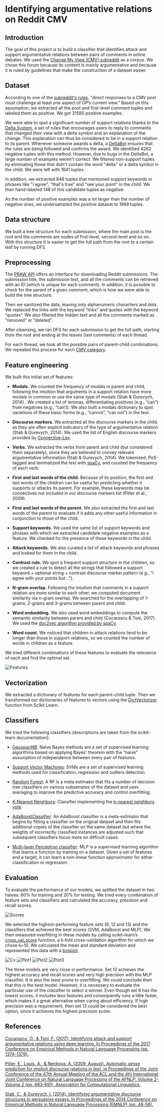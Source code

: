 # Identifying argumentative relations on Reddit CMV

## Introduction

The goal of this project is to build a classifier that identifies attack and support argumentative relations between pairs of comments in online debates. We used the [Change My View (CMV) subreddit](https://www.reddit.com/r/changemyview/) as a corpus. We chose this forum because its content is mainly argumentative and because it is ruled by guidelines that make the construction of a dataset easier.

## Dataset

According to one of the [subreddit's rules](https://www.reddit.com/r/changemyview/wiki/rules), "direct responses to a CMV post must challenge at least one aspect of OP’s current view." Based on this assumption, we extracted all the post and first-level comment tuples and labeled them as positive. We got 31580 positive examples.

We were able to spot a significant number of support relations thanks to the [Delta System](https://www.reddit.com/r/changemyview/wiki/deltasystem), a set of rules that encourages users to reply to comments that changed their view with a delta symbol and an explanation of the change. This explanation can thus be considered to be in a support relation to its parent. Whenever someone awards a delta, a [DeltaBot](https://www.reddit.com/r/changemyview/wiki/deltasystem#wiki_deltabot_code) ensures that the rules are being followed and confirms the award. We identified 4262 negative tuples with this method. However, due to bugs in the DeltaBot, a large number of examples weren't correct. We filtered non-support tuples by eliminating those that didn't contain the word "delta" or a delta symbol in the child. We were left with 1841 tuples.

In addition, we extracted 846 tuples that mentioned support keywords or phrases like "i agree", "that's true" and "see your point" in the child. We then hand-labeled 148 of this candidate tuples as negative.

As the number of positive examples was a lot larger than the number of negative ones, we undersampled the positive dataset to 1989 tuples.

## Data structure

We built a tree structure for each submission, where the main post is the root and the comments are nodes of first-level, second-level and so on. With this structure it is easier to get the full path from the root to a certain leaf by running DFS.

## Preprocessing

The [PRAW API](https://praw.readthedocs.io/en/latest/) offers an interface for downloading Reddit submissions. The submission title, the submission text, and all the comments can be retrieved with an ID (which is unique for each comment). In addition, it is possible to check for the parent of a given comment, which is how we were able to build the tree structure. 

Then we sanitized the data, leaving only alphanumeric characters and dots. We replaced the links with the keyword “linkx” and quotes with the keyword “quotex”. We also filtered the hidden text and all the comments marked as “removed” or “deleted”.

After cleansing, we ran DFS for each submission to get the full path, starting from the root and ending at the leaves (last comments) of each thread.

For each thread, we took all the possible pairs of parent-child combinations. We repeated this process for each [CMV category](https://praw.readthedocs.io/en/latest/getting_started/quick_start.html#obtain-submission-instances-from-a-subreddit).

## Feature engineering

We built this initial set of features:

- **Modals.** We counted the frequency of modals in parent and child, following the intuition that arguments in a support relation have more modals in common or use the same type of modals (Stab & Gurevych, 2014) . We created a list of lemmas, differentiating positives (e.g., “can”) from negatives (e.g., “can’t). We also built a modals dictionary to spot variations of these basic forms (e.g., “cannot”, “can not”) in the text.

- **Discourse markers.** We extracted all the discourse markers in the child, as they are often explicit indicators of the type of argumentative relation (Stab & Gurevych, 2014). We used the list of English discourse markers provided by [Connective-Lex](http://connective-lex.info/).

- **Verbs.** We extracted the verbs from parent and child (but considered them separately), since they are believed to convey relevant argumentative information (Stab & Gurevych, 2014). We tokenized, PoS-tagged and lemmatized the text with [spaCy](https://spacy.io/), and counted the frequency of each verb.

- **First and last words of the child.** Because of its position, the first and last words of the children can be useful for predicting whether it supports or attacks its parent. For example, these keywords may be connectives not included in our discourse markers list (Pitler et al., 2009).

- **First and last words of the parent.** We also extracted the first and last words of the parent to evaluate if it adds any other useful information in conjunction to those of the child.

- **Support keywords.** We used the same list of support keywords and phrases with which we extracted candidate negative examples as a feature. We checked for the presence of these keywords in the child.

- **Attack keywords.** We also curated a list of attack keywords and phrases and looked for them in the child.

- **Contrast rule.** We spot a frequent support structure in the children, so we created a rule to detect all the strings that followed a support keyword + optional string + contrast discourse marker pattern (e.g., “i agree with your points but…”).

- **N-gram overlap.** Following the intuition that comments in a support relation are more similar to each other, we computed document similarity via n-gram overlap. We searched for the overlapping of 1-grams, 2-grams and 3-grams between parent and child.

- **Word embedding.** We also used word embeddings to compute the semantic similarity between parent and child (Cocarascu & Toni, 2017). We used the [doc2vec algorithm provided by spaCy](https://spacy.io/usage/vectors-similarity).

- **Word count.** We noticed that children in attack relations tend to be longer than those in support relations, so we counted the number of words in children as a feature.

We tried different combinations of these features to evaluate the relevance of each and find the optimal set.

![Features](Classifier_feature_engineering.png)

## Vectorization

We extracted a dictionary of features for each parent-child tuple. Then we transformed our dictionaries of features to vectors using the [DictVectorizer](http://scikit-learn.org/stable/modules/generated/sklearn.feature_extraction.DictVectorizer.html) function from Scikit Learn.

## Classifiers

We tried the following classifiers (descriptions are taken from the scikit-learn documentation):

- [GaussianNB](http://scikit-learn.org/stable/modules/generated/sklearn.naive_bayes.GaussianNB.html): Naive Bayes methods are a set of supervised learning algorithms based on applying Bayes’ theorem with the “naive” assumption of independence between every pair of features. 

- [Support Vector Machines](http://scikit-learn.org/stable/modules/svm.html): SVMs are a set of supervised learning methods used for classification, regression and outliers detection.

- [Random Forest](http://scikit-learn.org/stable/modules/generated/sklearn.ensemble.RandomForestClassifier.html): A RF is a meta estimator that fits a number of decision tree classifiers on various subsamples of the dataset and uses averaging to improve the predictive accuracy and control overfitting. 

- [K-Nearest Neighbors](http://scikit-learn.org/stable/modules/generated/sklearn.neighbors.KNeighborsClassifier.html): Classifier implementing the [k-nearest neighbors vote](https://en.wikipedia.org/wiki/K-nearest_neighbors_algorithm).

- [AdaBoostClassifier](http://scikit-learn.org/stable/modules/generated/sklearn.ensemble.AdaBoostClassifier.html): An AdaBoost classifier is a meta-estimator that begins by fitting a classifier on the original dataset and then fits additional copies of the classifier on the same dataset but where the weights of incorrectly classified instances are adjusted such that subsequent classifiers focus more on difficult cases.

- [Multi-layer Perceptron classifier](http://scikit-learn.org/stable/modules/generated/sklearn.neural_network.MLPClassifier.html#sklearn.neural_network.MLPClassifier): MLP is a supervised learning algorithm that learns a function by training on a dataset. Given a set of features and a target, it can learn a non-linear function approximator for either classification or regression.

## Evaluation

To evaluate the performance of our models, we splitted the dataset in two halves: 80% for training and 20% for testing. We tried every combination of feature sets and classifiers and calculated the accuracy, precision and recall scores. 

![Scores](Classifier_report_scores.png)

We selected the highest-performing feature sets (8, 12 and 13) and the classifiers that achieved the best scores (SVM, AdaBoost and MLP). We then measured overfitting in these models by calling scikit-learn’s [cross_val_score](http://scikit-learn.org/stable/modules/generated/sklearn.model_selection.cross_val_score.html) function, a k-fold cross-validation algorithm for which we chose k=10. We calculated the mean and standard deviation and represented this data with a [boxplot](https://en.wikipedia.org/wiki/Box_plot).

![Cv](Classifier_report_crossvalidation.png)
![Plot1](cv-set8.png)
![Plot2](cv-set12.png)
![Plot3](cv-set13.png)

The three models are very close in performance. Set 12 achieves the highest accuracy and recall scores and very high precision with the MLP classifier. It is also the least prone to overfitting. We could conclude then that this is the best model. However, it is necessary to evaluate the particular use of the classifier to select a winner. Even though set 8 has the lowest scores, it includes less features and consequently runs a little faster, which makes it a great alternative when caring about efficiency. If high precision was a requirement, then set 13 could be considered the best option, since it achieves the highest precision score. 

## References

[Cocarascu, O., & Toni, F. (2017). Identifying attack and support argumentative relations using deep learning. In Proceedings of the 2017 Conference on Empirical Methods in Natural Language Processing (pp. 1374-1379).](http://aclweb.org/anthology/D17-1144)

[Pitler, E., Louis, A., & Nenkova, A. (2009, August). Automatic sense prediction for implicit discourse relations in text. In Proceedings of the Joint Conference of the 47th Annual Meeting of the ACL and the 4th International Joint Conference on Natural Language Processing of the AFNLP: Volume 2-Volume 2 (pp. 683-691). Association for Computational Linguistics.](http://www.aclweb.org/anthology/P09-1077)

[Stab, C., & Gurevych, I. (2014). Identifying argumentative discourse structures in persuasive essays. In Proceedings of the 2014 Conference on Empirical Methods in Natural Language Processing (EMNLP) (pp. 46-56).](http://www.aclweb.org/anthology/D14-1006)

